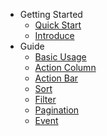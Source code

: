 - Getting Started
  - [Quick Start](/en-us/quickStart)
  - [Introduce](/en-us/introduce)
- Guide
  - [Basic Usage](/en-us/basic)
  - [Action Column](/en-us/actionCol)
  - [Action Bar](/en-us/actionBar)
  - [Sort](/en-us/sort)
  - [Filter](/en-us/filter)
  - [Pagination](/en-us/pagination)
  - [Event](/en-us/event)
